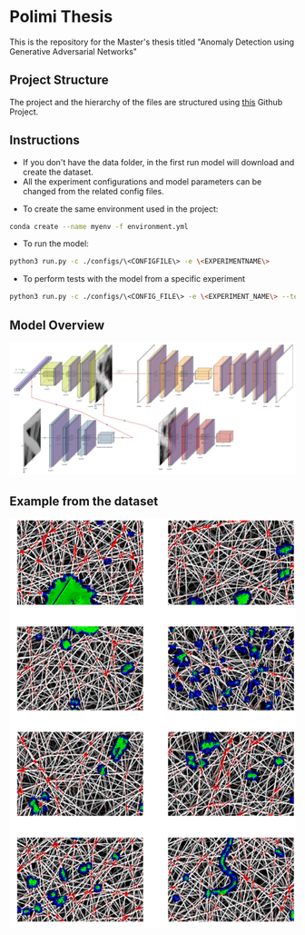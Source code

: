 # Polimi Thesis
This is the repository for the Master's thesis titled "Anomaly Detection using Generative Adversarial Networks"

## Project Structure

The project and the hierarchy of the files are structured using [this](https://github.com/MrGemy95/Tensorflow-Project-Template) Github Project.

## Instructions

- If you don't have the data folder, in the first run model will download and create the dataset.
- All the experiment configurations and model parameters can be changed from the related config files.
* To create the same environment used in the project: 

```bash
conda create --name myenv -f environment.yml
```

* To run the model:

```bash
python3 run.py -c ./configs/\<CONFIGFILE\> -e \<EXPERIMENTNAME\>
```

* To perform tests with the model from a specific experiment
```bash
python3 run.py -c ./configs/\<CONFIG_FILE\> -e \<EXPERIMENT_NAME\> --test
```

## Model Overview

![](Experiments/sencebgan.png)

## Example from the dataset 

![](Experiments/test.png)
